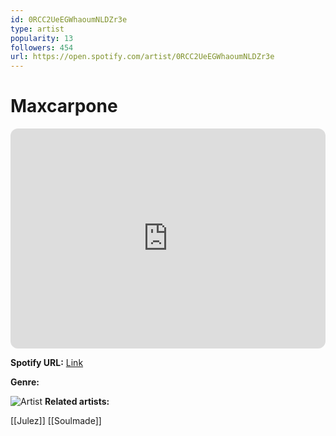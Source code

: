 ```yaml
---
id: 0RCC2UeEGWhaoumNLDZr3e
type: artist
popularity: 13
followers: 454
url: https://open.spotify.com/artist/0RCC2UeEGWhaoumNLDZr3e
---
```

# Maxcarpone

<iframe style="border-radius:12px" src="https://open.spotify.com/embed/artist/0RCC2UeEGWhaoumNLDZr3e" width="100%" height="352" frameBorder="0" allowfullscreen="" allow="autoplay; clipboard-write; encrypted-media; fullscreen; picture-in-picture" loading="lazy"></iframe>

**Spotify URL:** [Link](https://open.spotify.com/artist/0RCC2UeEGWhaoumNLDZr3e)

**Genre:** 

![Artist](https://i.scdn.co/image/ab6761610000e5ebd3d16bd2b0a3d596a92dd6fb)
**Related artists:**

[[Julez]]
[[Soulmade]]
